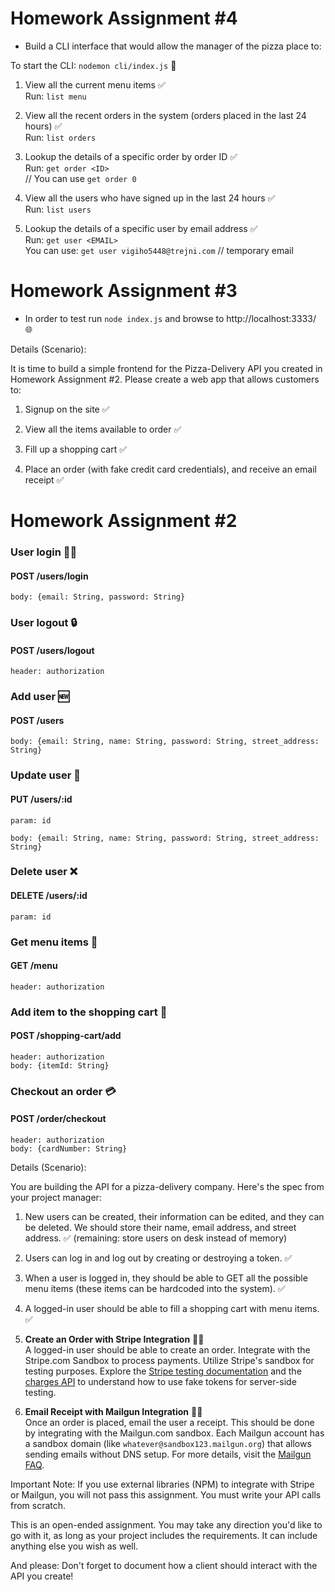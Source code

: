 # Homework Assignment #4

- Build a CLI interface that would allow the manager of the pizza place to:

To start the CLI: `nodemon cli/index.js` 🚀

1. View all the current menu items ✅  
   Run: `list menu`

2. View all the recent orders in the system (orders placed in the last 24 hours) ✅  
   Run: `list orders`

3. Lookup the details of a specific order by order ID ✅  
   Run: `get order <ID>`  
   // You can use `get order 0`

4. View all the users who have signed up in the last 24 hours ✅  
   Run: `list users`

5. Lookup the details of a specific user by email address ✅  
   Run: `get user <EMAIL>`  
   You can use: `get user vigiho5448@trejni.com` // temporary email

# Homework Assignment #3

- In order to test run `node index.js` and browse to http://localhost:3333/ 🌐

Details (Scenario):

It is time to build a simple frontend for the Pizza-Delivery API you created in Homework Assignment #2. Please create a web app that allows customers to:

1. Signup on the site ✅

2. View all the items available to order ✅

3. Fill up a shopping cart ✅

4. Place an order (with fake credit card credentials), and receive an email receipt ✅

# Homework Assignment #2

### User login 🧑‍💼

#### POST /users/login

`body: {email: String, password: String}`

### User logout 🔒

#### POST /users/logout

`header: authorization`

### Add user 🆕

#### POST /users

`body: {email: String, name: String, password: String, street_address: String}`

### Update user 🔧

#### PUT /users/:id

`param: id`

`body: {email: String, name: String, password: String, street_address: String}`

### Delete user ❌

#### DELETE /users/:id

`param: id`

### Get menu items 📜

#### GET /menu

`header: authorization`

### Add item to the shopping cart 🛒

#### POST /shopping-cart/add

`header: authorization`  
`body: {itemId: String}`

### Checkout an order 💳

#### POST /order/checkout

`header: authorization`  
`body: {cardNumber: String}`

Details (Scenario):

You are building the API for a pizza-delivery company. Here's the spec from your project manager:

1. New users can be created, their information can be edited, and they can be deleted. We should store their name, email address, and street address. ✅ (remaining: store users on desk instead of memory)

2. Users can log in and log out by creating or destroying a token. ✅

3. When a user is logged in, they should be able to GET all the possible menu items (these items can be hardcoded into the system). ✅

4. A logged-in user should be able to fill a shopping cart with menu items. ✅

5. **Create an Order with Stripe Integration** 🏃🏃  
   A logged-in user should be able to create an order. Integrate with the Stripe.com Sandbox to process payments. Utilize Stripe's sandbox for testing purposes. Explore the [Stripe testing documentation](https://stripe.com/docs/testing#cards) and the [charges API](https://stripe.com/docs/api/charges/) to understand how to use fake tokens for server-side testing.

6. **Email Receipt with Mailgun Integration** 🏃🏃  
   Once an order is placed, email the user a receipt. This should be done by integrating with the Mailgun.com sandbox. Each Mailgun account has a sandbox domain (like `whatever@sandbox123.mailgun.org`) that allows sending emails without DNS setup. For more details, visit the [Mailgun FAQ](https://documentation.mailgun.com/en/latest/faqs.html#how-do-i-pick-a-domain-name-for-my-mailgun-account).


Important Note: If you use external libraries (NPM) to integrate with Stripe or Mailgun, you will not pass this assignment. You must write your API calls from scratch.

This is an open-ended assignment. You may take any direction you'd like to go with it, as long as your project includes the requirements. It can include anything else you wish as well.

And please: Don't forget to document how a client should interact with the API you create!

